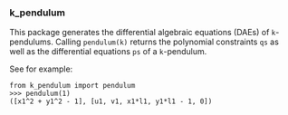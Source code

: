 ### k_pendulum

This package generates the differential algebraic equations (DAEs) of `k`-pendulums.
Calling `pendulum(k)` returns the polynomial constraints `qs` as well as the differential equations `ps` of a `k`-pendulum.

See for example:

```
from k_pendulum import pendulum
>>> pendulum(1)
([x1^2 + y1^2 - 1], [u1, v1, x1*l1, y1*l1 - 1, 0])
```
